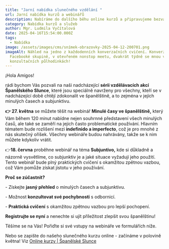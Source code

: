 ```yaml
---
title: "Jarní nabídka slunečného vzdělání "
url: Jarní nabídka kurzů a webinářů
description: Nabíráme do dalšího běhu online kurzů a připravujeme bezvadné webináře!
category: Nabídka kurzů a služeb
author: Mgr. Ludmila Vyčítalová
date: 2025-04-16T15:54:00.000Z
tags:
  - Nabídka
image: /assets/images/cms/snímek-obrazovky-2025-04-12-200701.png
imageAlt: Náhled na jedno z každodenních konverzačních cvičení. Konverzuje se ve
  Facebooké skupině, v otevřeném nonstop meetu, dvakrát týdně se mnou v
  konzultačních půlhodinkách!
---
```

¡Hola Amigos!

rádi bychom Vás pozvali na naši nadcházející **sérii vzdělávacích akcí Španělského Slunce**, které jsou speciálně navrženy pro všechny, kteří se v nadcházející době chtějí zdokonalit ve španělštině, a to zejména v jejích minulých časech a subjunktivu.

**👉 27. května** se můžete těšit na webinář **Minulé časy ve španělštině,** který Vám během 120 minut nabídne nejen souhrnné představení všech minulých časů, ale také se zaměří na jejich často problematické používání. Hlavním tématem bude rozlišení mezi **indefinido a imperfecto**, což je pro mnohé z nás skutečný oříšek. Všechny webináře budou nahrávány, takže se k nim můžete kdykoliv vrátit.

 👉**18. června** proběhne webinář na téma **Subjuntivo,** kde si důkladně a názorně vysvětlíme, co subjunktiv je a jaké situace vyžadují jeho použití. Tento webinář bude plný praktických cvičení s okamžitou zpětnou vazbou, což Vám pomůže získat jistotu v jeho používání.

**Proč se zúčastnit?**

\- Získejte **jasný přehled** o minulých časech a subjunktivu.

\- Možnost **konzultovat své pochybnosti** s odbornicí.

\- **Praktická cvičení** s okamžitou zpětnou vazbou pro lepší pochopení.

**Registrujte se nyní** a nenechte si ujít příležitost zlepšit svou španělštinu!

Těšíme se na Vás! Pořiďte si své vstupy na webináře ve formulářích níže.

Nebo se zapište do našeho slunečného kurzu online -  začínáme v polovině května! Viz 
[Online kurzy | Španělské Slunce](https://www.spanelskeslunce.cz/online-kurzy/)

 

<script type="text/javascript" src="https://form.fapi.cz/script.php?id=7f044949-f8db-471d-b63e-27f389fc1174"></script>

<br>

<br>

<script type="text/javascript" src="https://form.fapi.cz/script.php?id=53dd8eff-cfe7-45db-939f-005a7dce5408"></script>
